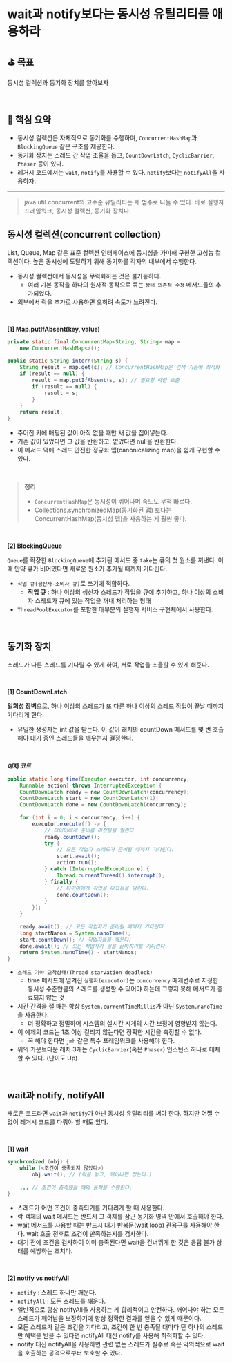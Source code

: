 # wait과 notify보다는 동시성 유틸리티를 애용하라

## ⛳️ 목표

동시성 컬렉션과 동기화 장치를 알아보자

<br>

## 📄 핵심 요약

- 동시성 컬렉션은 자체적으로 동기화를 수행하며, `ConcurrentHashMap`과 `BlockingQueue` 같은 구조를 제공한다.
- 동기화 장치는 스레드 간 작업 조율을 돕고, `CountDownLatch`, `CyclicBarrier`, `Phaser` 등이 있다.
- 레거시 코드에서는 `wait`, `notify`를 사용할 수 있다. `notify`보다는 `notifyAll`을 사용하자.

---

> java.util.concurrent의 고수준 유틸리티는 세 범주로 나눌 수 있다.
바로 실행자 프레임워크, 동시성 컬렉션, 동기화 장치다.
>

## 동시성 컬렉션(concurrent collection)

List, Queue, Map 같은 표준 컬렉션 인터페이스에 동시성을 가미해 구현한 고성능 컬렉션이다. 높은 동시성에 도달하기 위해 동기화를 각자의 내부에서 수행한다.

- 동시성 컬렉션에서 동시성을 무력화하는 것은 불가능하다.
    - 여러 기본 동작을 하나의 원자적 동작으로 묶는 `상태 의존적 수정` 메서드들의 추가되었다.
- 외부에서 락을 추가로 사용하면 오히려 속도가 느려진다.

<br>

**[1] Map.putIfAbsent(key, value)**

```java
private static final ConcurrentMap<String, String> map = 
	new ConcurrentHashMap<>();
	
public static String intern(String s) {
	String result = map.get(s); // ConcurrentHashMap은 검색 기능에 최적화
	if (result == null) {
		result = map.putIfAbsent(s, s); // 필요할 때만 호출
		if (result == null) {
			result = s;
		}
	}
	return result;
}
```

- 주어진 키에 매핑된 값이 아직 없을 때만 새 값을 집어넣는다.
- 기존 값이 있었다면 그 값을 반환하고, 없었다면 null을 반환한다.
- 이 메서드 덕에 스레드 안전한 정규화 맵(canonicalizing map)을 쉽게 구현할 수 있다.

<br>

> **정리**
> - `ConcurrentHashMap`은 동시성이 뛰어나며 속도도 무척 빠르다.
> - Collections.synchronizedMap(동기화된 맵) 보다는 ConcurrentHashMap(동시성 맵)을 사용하는 게 훨씬 좋다.

<br>

**[2] BlockingQueue**

`Queue`를 확장한 `BlockingQueue`에 추가된 메서드 중 `take`는 큐의 첫 원소를 꺼낸다. 이때 만약 큐가 비어있다면 새로운 원소가 추가될 때까지 기다린다.

- `작업 큐(생산자-소비자 큐)`로 쓰기에 적합하다.
    - **작업 큐** : 하나 이상의 생산자 스레드가 작업을 큐에 추가하고, 하나 이상의 소비자 스레드가 큐에 있는 작업을 꺼내 처리하는 형태
- `ThreadPoolExecutor`를 포함한 대부분의 실행자 서비스 구현체에서 사용한다.

<br>

## 동기화 장치

스레드가 다른 스레드를 기다릴 수 있게 하여, 서로 작업을 조율할 수 있게 해준다.

<br>

**[1] CountDownLatch**

**일회성 장벽**으로, 하나 이상의 스레드가 또 다른 하나 이상의 스레드 작업이 끝날 때까지 기다리게 한다.

- 유일한 생성자는 int 값을 받는다. 이 값이 래치의 countDown 메서드를 몇 번 호출해야 대기 중인 스레드들을 깨우는지 결정한다.

<br>

***예제 코드***

```java
public static long time(Executor executor, int concurrency,
	Runnable action) throws InterruptedException {
	CountDownLatch ready = new CountDownLatch(concurrency);
	CountDownLatch start = new CountDownLatch(1);
	CountDownLatch done = new CountDownLatch(concurrency);
	
	for (int i = 0; i < concurrency; i++) {
		executor.execute(() -> {
			// 타이머에게 준비를 마쳤음을 알린다.
			ready.countDown();
			try {
				// 모든 작업자 스레드가 준비될 때까지 기다린다.
				start.await();
				action.run();
			} catch (InterruptedException e) {
				Thread.currentThread().interrupt();
			} finally {
				// 타이머에게 작업을 마쳤음을 알린다.
				done.countDown();
			}
		});
	}	
	
	ready.await(); // 모든 작업자가 준비될 때까지 기다린다.
	long startNanos = System.nanoTime();
	start.countDown(); // 작업자들을 깨운다.
	done.await(); // 모든 작업자가 일을 끝마치기를 기다린다.
	return System.nanoTime() - startNanos;
}
```

- `스레드 기아 교착상태(Thread starvation deadlock)`
    - time 메서드에 넘겨진 `실행자(executor)`는 `concurrency` 매개변수로 지정한 동시성 수준만큼의 스레드를 생성할 수 있어야 하는데 그렇지 못해 메서드가 종료되지 않는 것
- 시간 간격을 잴 때는 항상 `System.currentTimeMillis`가 아닌 `System.nanoTime`을 사용한다.
    - 더 정확하고 정밀하며 시스템의 실시간 시계의 시간 보정에 영향받지 않는다.
- 이 예제의 코드는 1초 이상 걸리지 않는다면 정확한 시간을 측정할 수 없다.
    - 꼭 해야 한다면 `jmh` 같은 특수 프레임워크를 사용해야 한다.
- 위의 카운트다운 래치 3개는 `CyclicBarrier`(혹은 `Phaser`) 인스턴스 하나로 대체할 수 있다. (난이도 Up)

<br>

## wait과 notify, notifyAll

새로운 코드라면 `wait`과 `notify`가 아닌 동시성 유틸리티를 써야 한다. 하지만 어쩔 수 없이 레거시 코드를 다뤄야 할 때도 있다.

<br>

**[1] wait**

```java
synchronized (obj) {
	while (<조건이 충족되지 않았다>)
		obj.wait(); // (락을 놓고, 깨어나면 잡는다.)
	
	... // 조건이 충족됐을 때의 동작을 수행한다.
}
```

- 스레드가 어떤 조건이 충족되기를 기다리게 할 때 사용한다.
- 락 객체의 wait 메서드는 반드시 그 객체를 잠근 동기화 영역 안에서 호출해야 한다.
- wait 메서드를 사용할 때는 반드시 대기 반복문(wait loop) 관용구를 사용해야 한다. wait 호출 전후로 조건이 만족하는지를 검사한다.
- 대기 전에 조건을 검사하여 이미 충족된다면 wait을 건너뛰게 한 것은 응답 불가 상태를 예방하는 조치다.

<br>

**[2] notify vs notifyAll**

- `notify` : 스레드 하나만 깨운다.
- `notifyAll` : 모든 스레드를 깨운다.
- 일반적으로 항상 notifyAll을 사용하는 게 합리적이고 안전하다. 깨어나야 하는 모든 스레드가 깨어남을 보장하기에 항상 정확한 결과를 얻을 수 있게 때문이다.
- 모든 스레드가 같은 조건을 기다리고, 조건이 한 번 충족될 대마다 단 하나의 스레드만 혜택을 받을 수 있다면 notifyAll 대신 notify를 사용해 최적화할 수 있다.
- notify 대신 notifyAll을 사용하면 관련 없는 스레드가 실수로 혹은 악의적으로 wait을 호출하는 공격으로부터 보호할 수 있다.
